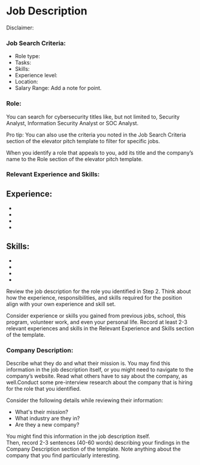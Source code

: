 # Job Description

Disclaimer:

### Job Search Criteria:
- Role type:
- Tasks:
- Skills:
- Experience level:
- Location:
- Salary Range:
Add a note for point.

### Role:
You can search for cybersecurity titles like, but not limited to, Security Analyst, Information Security Analyst or SOC Analyst. 

Pro tip: You can also use the criteria you noted in the Job Search Criteria section of the elevator pitch template to filter for specific jobs. 

When you identify a role that appeals to you,  add its title and the company’s name to the Role section of the elevator pitch template.

### Relevant Experience and Skills:
Experience:
- 
- 
- 
- 
- 
Skills:
- 
- 
- 
- 
- 
Review the job description for the role you identified in Step 2.
Think about how the experience, responsibilities, and skills required for the position align with your own experience and skill set. 

Consider experience or skills you gained from previous jobs, school, this program, volunteer work, and even your personal life. 
Record at least 2-3 relevant experiences and skills in the Relevant Experience and Skills section of the template. 

### Company Description:
Describe what they do and what their mission is. You may find this information in the job description itself, or you might need to navigate to the company’s website. 
Read what others have to say about the company, as well.Conduct some pre-interview research about the company that is hiring for the role that you identified. 

Consider the following details while reviewing their information:
- What's their mission?
- What industry are they in?
- Are they a new company?

You might find this information in the job description itself.  
Then, record 2-3 sentences (40-60 words) describing your findings in the Company Description section of the template. 
Note anything about the company that you find particularly interesting.

